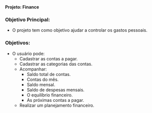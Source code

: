 **Projeto: Finance**

### Objetivo Principal:
- O projeto tem como objetivo ajudar a controlar os gastos pessoais.

### Objetivos:
- O usuário pode:
  - Cadastrar as contas a pagar.
  - Cadastrar as categorias das contas.
  - Acompanhar:
    - Saldo total de contas.
    - Contas do mês.
    - Saldo mensal.
    - Saldo de despesas mensais.
    - O equilíbrio financeiro.
    - As próximas contas a pagar.
  - Realizar um planejamento financeiro.
